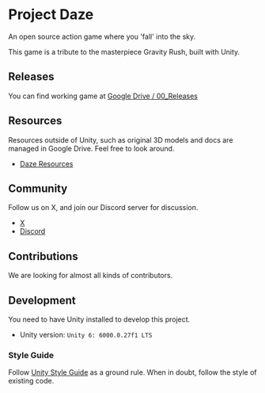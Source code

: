 # Project Daze

An open source action game where you 'fall' into the sky.

This game is a tribute to the masterpiece Gravity Rush, built with Unity.

## Releases

You can find working game at [Google Drive / 00_Releases](https://drive.google.com/drive/u/0/folders/1SjECReoItrVSKB5FSF9JmaRexuQSGP_a)

## Resources

Resources outside of Unity, such as original 3D models and docs are managed in Google Drive. Feel free to look around.

- [Daze Resources](https://drive.google.com/drive/u/0/folders/1NlfMfVP_dxigVfg13az3Z_UdvHxHHx0s)

## Community

Follow us on X, and join our Discord server for discussion.

- [X](https://x.com/daze_project)
- [Discord](https://discord.gg/JCxmCbFdr2)

## Contributions

We are looking for almost all kinds of contributors.

## Development

You need to have Unity installed to develop this project.

- Unity version: `Unity 6: 6000.0.27f1 LTS`

### Style Guide

Follow [Unity Style Guide](https://github.com/justinwasilenko/Unity-Style-Guide) as a ground rule. When in doubt, follow the style of existing code.
